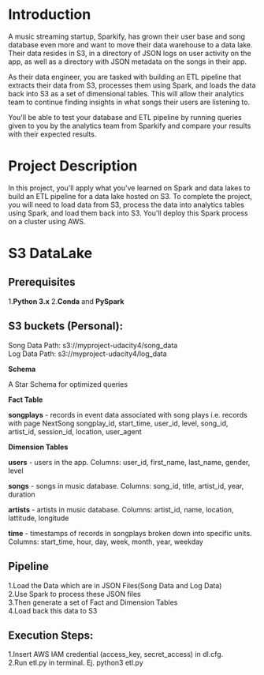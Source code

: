 # Introduction
A music streaming startup, Sparkify, has grown their user base and song database even more and want to move their data warehouse to a data lake. Their data resides in S3, in a directory of JSON logs on user activity on the app, as well as a directory with JSON metadata on the songs in their app.

As their data engineer, you are tasked with building an ETL pipeline that extracts their data from S3, processes them using Spark, and loads the data back into S3 as a set of dimensional tables. This will allow their analytics team to continue finding insights in what songs their users are listening to.

You'll be able to test your database and ETL pipeline by running queries given to you by the analytics team from Sparkify and compare your results with their expected results.


# Project Description
In this project, you'll apply what you've learned on Spark and data lakes to build an ETL pipeline for a data lake hosted on S3. To complete the project, you will need to load data from S3, process the data into analytics tables using Spark, and load them back into S3. You'll deploy this Spark process on a cluster using AWS.


# S3 DataLake


## Prerequisites

1.**Python 3.x**
2.**Conda** and **PySpark**


## S3 buckets (Personal):

Song Data Path: s3://myproject-udacity4/song_data <br>
Log Data Path: s3://myproject-udacity4/log_data 

<b>Schema </b>

A Star Schema for optimized queries

<b>Fact Table</b>

<b>songplays</b> - records in event data associated with song plays i.e. records with page NextSong songplay_id, start_time, user_id, level, song_id, artist_id, session_id, location, user_agent

<b>Dimension Tables</b>

<b>users</b> - users in the app. Columns: user_id, first_name, last_name, gender, level

<b>songs</b> - songs in music database. Columns: song_id, title, artist_id, year, duration

<b>artists</b> - artists in music database. Columns: artist_id, name, location, lattitude, longitude

<b>time</b> - timestamps of records in songplays broken down into specific units. Columns: start_time, hour, day, week, month, year, weekday


## Pipeline

1.Load the Data which are in JSON Files(Song Data and Log Data) <br>
2.Use Spark to process these JSON files <br>
3.Then generate a set of Fact and Dimension Tables <br>
4.Load back this data to S3


## Execution Steps:
1.Insert AWS IAM credential (access_key, secret_access) in dl.cfg. <br>
2.Run etl.py in terminal. Ej. python3 etl.py
